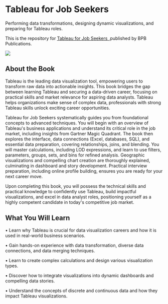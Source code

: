 # Tableau for Job Seekers

Performing data transformations, designing dynamic visualizations, and preparing for Tableau roles.

This is the repository for [Tableau for Job Seekers
](https://bpbonline.com/products/tableau-for-job-seekers?_pos=1&_sid=90bd0aa5c&_ss=r?variant=44523162927304),published by BPB Publications.

<img src="9789365897241.jpg">

## About the Book
Tableau is the leading data visualization tool, empowering users to transform raw data into actionable insights. This book bridges the gap between learning Tableau and securing a data-driven career, focusing on practical skills and market relevance for aspiring data analysts. Tableau helps organizations make sense of complex data, professionals with strong Tableau skills unlock exciting career opportunities.

Tableau for Job Seekers systematically guides you from foundational concepts to advanced techniques. You will begin with an overview of Tableau's business applications and understand its critical role in the job market, including insights from Gartner Magic Quadrant. The book then explores the interface, data connections (Excel, databases, SQL), and essential data preparation, covering relationships, joins, and blending. You will master calculations, including LOD expressions, and learn to use filters, parameters, groups, sets, and bins for refined analysis. Geographic visualizations and compelling chart creation are thoroughly explained, culminating in dashboard and story development. Practical interview preparation, including online profile building, ensures you are ready for your next career move.

Upon completing this book, you will possess the technical skills and practical knowledge to confidently use Tableau, build impactful visualizations, and excel in data analyst roles, positioning yourself as a highly competent candidate in today's competitive job market.

## What You Will Learn
• Learn why Tableau is crucial for data visualization careers and how it is used in real-world business scenarios.

• Gain hands-on experience with data transformation, diverse data connections, and data merging techniques.

• Learn to create complex calculations and design various visualization types.

• Discover how to integrate visualizations into dynamic dashboards and compelling data stories.

• Understand the concepts of discrete and continuous data and how they impact Tableau visualizations.
